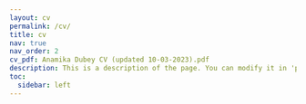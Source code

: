 ```yaml
---
layout: cv
permalink: /cv/
title: cv
nav: true
nav_order: 2
cv_pdf: Anamika Dubey CV (updated 10-03-2023).pdf
description: This is a description of the page. You can modify it in 'pages/_cv.md'. You can also change or remove the top pdf download button.
toc:
  sidebar: left
---
```

